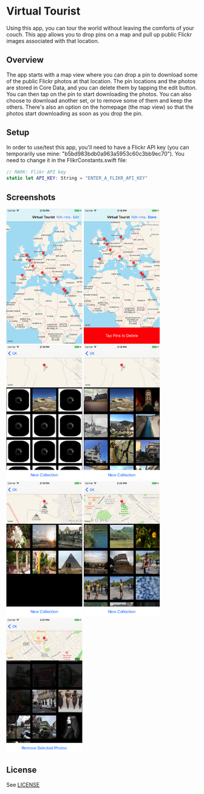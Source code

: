 # Virtual Tourist
Using this app, you can tour the world without leaving the comforts of your couch. This app allows you to drop pins on a map and pull up public Flickr images associated with that location.

## Overview
The app starts with a map view where you can drop a pin to download some of the public Flickr photos at that location. The pin locations and the photos are stored in Core Data, and you can delete them by tapping the edit button. You can then tap on the pin to start downloading the photos. You can also choose to download another set, or to remove some of them and keep the others. There's also an option on the homepage (the map view) so that the photos start downloading as soon as you drop the pin.

## Setup
In order to use/test this app, you'll need to have a Flickr API key (you can temporarily use mine: "b5bd983bdb0a963a5953c60c3bb9ec70"). You need to change it in the FlikrConstants.swift file:
```swift
// MARK: Flikr API key
static let API_KEY: String = "ENTER_A_FLIKR_API_KEY"
```

## Screenshots
<img src="screenshots/Virtual_Tourist_01.png" width="200"> <img src="screenshots/Virtual_Tourist_02.png" width="200"> <img src="screenshots/Virtual_Tourist_03.png" width="200"> <img src="screenshots/Virtual_Tourist_04.png" width="200"> <img src="screenshots/Virtual_Tourist_05.png" width="200"> <img src="screenshots/Virtual_Tourist_06.png" width="200"> <img src="screenshots/Virtual_Tourist_07.png" width="200"> 

## License
See [LICENSE](LICENSE)
